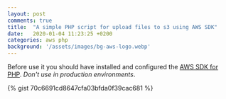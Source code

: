 ```yaml
---
layout: post
comments: true
title:  "A simple PHP script for upload files to s3 using AWS SDK"
date:   2020-01-04 11:23:25 +0200
categories: aws php
background: '/assets/images/bg-aws-logo.webp'
---
```


Before use it you should have installed and configured the [AWS SDK for PHP](https://docs.aws.amazon.com/aws-sdk-php/v2/guide/quick-start.html).
*Don't use in production environments*.

{% gist 70c6691cd8647cfa03bfda0f39cac681 %}

